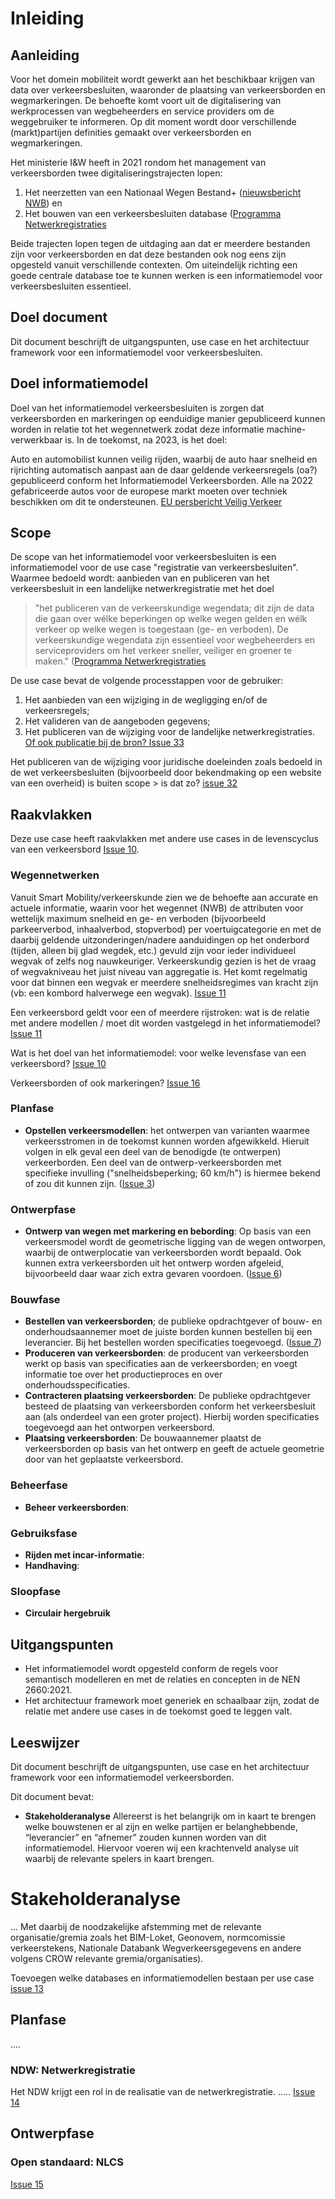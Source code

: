 # Inleiding


## Aanleiding

Voor het domein mobiliteit wordt gewerkt aan het beschikbaar krijgen van data over verkeersbesluiten, waaronder de plaatsing van verkeersborden en wegmarkeringen. De behoefte komt voort uit de digitalisering van werkprocessen van wegbeheerders en service providers om de weggebruiker te informeren. Op dit moment wordt door verschillende (markt)partijen definities gemaakt over verkeersborden en wegmarkeringen.

Het ministerie I&W heeft in 2021 rondom het management van verkeersborden twee digitaliseringstrajecten lopen: 

1. Het neerzetten van een Nationaal Wegen Bestand+ ([nieuwsbericht NWB](https://nationaalwegenbestand.nl/nieuws/ndw-wil-van-nwb-het-wegenbestand-voor-overheidsinformatie-maken)) en
2. Het bouwen van een verkeersbesluiten database ([Programma Netwerkregistraties](https://dutchmobilityinnovations.com/spaces/1270/programma-netwerkregistratie/landing)

Beide trajecten lopen tegen de uitdaging aan dat er meerdere bestanden zijn voor verkeersborden en dat deze bestanden ook nog eens zijn opgesteld vanuit verschillende contexten. Om uiteindelijk richting een goede centrale database toe te kunnen werken is een informatiemodel voor verkeersbesluiten essentieel. 

## Doel document
Dit document beschrijft de uitgangspunten, use case en het architectuur framework voor een informatiemodel voor verkeersbesluiten.

## Doel informatiemodel
Doel van het informatiemodel verkeersbesluiten is zorgen dat verkeersborden en markeringen op eenduidige manier gepubliceerd kunnen worden in relatie tot het wegennetwerk zodat deze informatie machine-verwerkbaar is. In de toekomst, na 2023, is het doel:

Auto en automobilist kunnen veilig rijden, waarbij de auto haar snelheid en rijrichting automatisch aanpast aan de daar geldende verkeersregels (oa?) gepubliceerd conform het Informatiemodel Verkeersborden. Alle na 2022 gefabriceerde autos voor de europese markt moeten over techniek beschikken om dit te ondersteunen. [EU persbericht Veilig Verkeer](https://www.consilium.europa.eu/nl/press/press-releases/2019/11/08/safer-cars-in-the-eu/)


## Scope

De scope van het informatiemodel voor verkeersbesluiten is een informatiemodel voor de use case "registratie van verkeersbesluiten". Waarmee bedoeld wordt: aanbieden van en publiceren van het verkeersbesluit in een landelijke netwerkregistratie met het doel 

> "het publiceren van de verkeerskundige wegendata; dit zijn de data die gaan over wélke beperkingen op welke wegen gelden en wélk verkeer op welke wegen is toegestaan (ge- en verboden). De verkeerskundige wegendata zijn essentieel voor wegbeheerders en serviceproviders om het verkeer sneller, veiliger en groener te maken." ([Programma Netwerkregistraties](https://dutchmobilityinnovations.com/spaces/1270/programma-netwerkregistratie/landing)


De use case bevat de volgende processtappen voor de gebruiker:

1. Het aanbieden van een wijziging in de wegligging en/of de verkeersregels;
2. Het valideren van de aangeboden gegevens;
3. Het publiceren van de wijziging voor de landelijke netwerkregistraties. [Of ook publicatie bij de bron? Issue 33](https://github.com/Stichting-CROW/verkeersborden/issues/33)

Het publiceren van de wijziging voor juridische doeleinden zoals bedoeld in de wet verkeersbesluiten (bijvoorbeeld door bekendmaking op een website van een overheid) is buiten scope > is dat zo? [issue 32](https://github.com/Stichting-CROW/verkeersborden/issues/32)




## Raakvlakken

Deze use case heeft raakvlakken met andere use cases in de levenscyclus van een verkeersbord [Issue 10](https://github.com/Stichting-CROW/verkeersborden/issues/10).

### Wegennetwerken
Vanuit Smart Mobility/verkeerskunde zien we de behoefte aan accurate en actuele informatie, waarin voor het wegennet (NWB) de attributen voor wettelijk maximum snelheid en ge- en verboden (bijvoorbeeld parkeerverbod, inhaalverbod, stopverbod) per voertuigcategorie en met de daarbij geldende uitzonderingen/nadere aanduidingen op het onderbord (tijden, alleen bij glad wegdek, etc.) gevuld zijn voor ieder individueel wegvak of zelfs nog nauwkeuriger. 
Verkeerskundig gezien is het de vraag of wegvakniveau het juist niveau van aggregatie is. Het komt regelmatig voor dat binnen een wegvak er meerdere snelheidsregimes van kracht zijn (vb: een kombord halverwege een wegvak). [Issue 11](https://github.com/Stichting-CROW/verkeersborden/issues/11)

Een verkeersbord geldt voor een of meerdere rijstroken: wat is de relatie met andere modellen / moet dit worden vastgelegd in het informatiemodel? [Issue 11](https://github.com/Stichting-CROW/verkeersborden/issues/11)

Wat is het doel van het informatiemodel: voor welke levensfase van een verkeersbord? [Issue 10](https://github.com/Stichting-CROW/verkeersborden/issues/10)

Verkeersborden of ook markeringen? [Issue 16](https://github.com/Stichting-CROW/verkeersborden/issues/16)



### Planfase
* **Opstellen verkeersmodellen**: het ontwerpen van varianten waarmee verkeersstromen in de toekomst kunnen worden afgewikkeld. Hieruit volgen in elk geval een deel van de benodigde (te ontwerpen) verkeerborden. Een deel van de ontwerp-verkeersborden met specifieke invulling ("snelheidsbeperking; 60 km/h") is hiermee bekend of zou dit kunnen zijn. ([Issue 3](https://github.com/Stichting-CROW/verkeersborden/issues/3))

### Ontwerpfase
* **Ontwerp van wegen met markering en bebording**: Op basis van een verkeersmodel wordt de geometrische ligging van de wegen ontworpen, waarbij de ontwerplocatie van verkeersborden wordt bepaald. Ook kunnen extra verkeersborden uit het ontwerp worden afgeleid, bijvoorbeeld daar waar zich extra gevaren voordoen. ([Issue 6](https://github.com/Stichting-CROW/verkeersborden/issues/6))

### Bouwfase
* **Bestellen van verkeersborden**; de publieke opdrachtgever of bouw- en onderhoudsaannemer moet de juiste borden kunnen bestellen bij een leverancier. Bij het bestellen worden specificaties toegevoegd. ([Issue 7](https://github.com/Stichting-CROW/verkeersborden/issues/7))
* **Produceren van verkeersborden**: de producent van verkeersborden werkt op basis van specificaties aan de verkeersborden; en voegt informatie toe over het productieproces en over onderhoudsspecificaties.
* **Contracteren plaatsing verkeersborden**: De publieke opdrachtgever besteed de plaatsing van verkeersborden conform het verkeersbesluit aan (als onderdeel van een groter project). Hierbij worden specificaties toegevoegd aan het ontworpen verkeersbord.
* **Plaatsing verkeersborden**: De bouwaannemer plaatst de verkeersborden op basis van het ontwerp en geeft de actuele geometrie door van het geplaatste verkeersbord.

### Beheerfase
* **Beheer verkeersborden**:


### Gebruiksfase
* **Rijden met incar-informatie**:
* **Handhaving**:

### Sloopfase
* **Circulair hergebruik**

## Uitgangspunten
* Het informatiemodel wordt opgesteld conform de regels voor semantisch modelleren en met de relaties en concepten in de NEN 2660:2021.
* Het architectuur framework moet generiek en schaalbaar zijn, zodat de relatie met andere use cases in de toekomst goed te leggen valt. 


## Leeswijzer

Dit document beschrijft de uitgangspunten, use case en het architectuur framework voor een informatiemodel verkeersborden.


Dit document bevat: 
* **Stakeholderanalyse**
Allereerst is het belangrijk om in kaart te brengen welke bouwstenen er al zijn en welke partijen er belanghebbende, “leverancier” en “afnemer” zouden kunnen worden van dit informatiemodel. Hiervoor voeren wij een krachtenveld analyse uit waarbij de relevante spelers in kaart brengen.


# Stakeholderanalyse
... Met daarbij de noodzakelijke afstemming met de relevante organisatie/gremia zoals het BIM-Loket, Geonovem, normcomissie verkeerstekens, Nationale Databank Wegverkeersgegevens en andere volgens CROW relevante gremia/organisaties).

Toevoegen welke databases en informatiemodellen bestaan per use case [issue 13](https://github.com/Stichting-CROW/verkeersborden/issues/13)



## Planfase
....

### NDW: Netwerkregistratie
Het NDW krijgt een rol in de realisatie van de netwerkregistratie. .....
[Issue 14](https://github.com/Stichting-CROW/verkeersborden/issues/14)

## Ontwerpfase


### Open standaard: NLCS
[Issue 15](https://github.com/Stichting-CROW/verkeersborden/issues/15)








